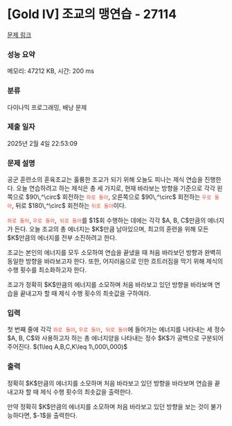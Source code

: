 # [Gold IV] 조교의 맹연습 - 27114 

[문제 링크](https://www.acmicpc.net/problem/27114) 

### 성능 요약

메모리: 47212 KB, 시간: 200 ms

### 분류

다이나믹 프로그래밍, 배낭 문제

### 제출 일자

2025년 2월 4일 22:53:09

### 문제 설명

<p>공군 훈련소의 훈육조교는 훌륭한 조교가 되기 위해 오늘도 피나는 제식 연습을 진행한다. 오늘 연습하려고 하는 제식은 총 세 가지로, 현재 바라보는 방향을 기준으로 각각 왼쪽으로 $90\,^\circ$ 회전하는 <span style="color:#e74c3c;"><code>좌로 돌아</code></span>, 오른쪽으로 $90\,^\circ$ 회전하는 <span style="color:#e74c3c;"><code>우로 돌아</code></span>, 뒤로 $180\,^\circ$ 회전하는 <span style="color:#e74c3c;"><code>뒤로 돌아</code></span>이다.</p>

<p><span style="color:#e74c3c;"><code>좌로 돌아</code></span>, <span style="color:#e74c3c;"><code>우로 돌아</code></span>,<span style="color:#e74c3c;"><code> 뒤로 돌아</code></span>를 $1$회 수행하는 데에는 각각 $A, B, C$만큼의 에너지가 든다. 오늘 조교의 총 에너지는 $K$만큼 남아있으며, 최고의 훈련을 위해 모든 $K$만큼의 에너지를 전부 소진하려고 한다.</p>

<p>조교는 본인의 에너지를 모두 소모하여 연습을 끝냈을 때 처음 바라보던 방향과 완벽히 동일한 방향을 바라보고자 한다. 또한, 어지러움으로 인한 흐트러짐을 막기 위해 제식의 수행 횟수를 최소화하고자 한다.</p>

<p>조교가 정확히 $K$만큼의 에너지를 소모하며 처음 바라보고 있던 방향을 바라보며 연습을 끝내고자 할 때 제식 수행 횟수의 최솟값을 구하여라.</p>

### 입력 

 <p>첫 번째 줄에 각각 <span style="color:#e74c3c;"><code>좌로 돌아</code></span>, <span style="color:#e74c3c;"><code>우로 돌아</code></span>,<span style="color:#e74c3c;"><code> 뒤로 돌아</code></span>에 들어가는 에너지를 나타내는 세 정수 $A, B, C$와 사용하고자 하는 총 에너지양을 나타내는 정수 $K$가 공백으로 구분되어 주어진다. $(1\leq A,B,C,K\leq 1\,000\,000)$</p>

### 출력 

 <p>정확히 $K$만큼의 에너지를 소모하며 처음 바라보고 있던 방향을 바라보며 연습을 끝내고자 할 때 제식 수행 횟수의 최솟값을 출력한다.</p>

<p>만약 정확히 $K$만큼의 에너지를 소모하며 처음 바라보고 있던 방향을 보는 것이 불가능하다면, $-1$을 출력한다.</p>

